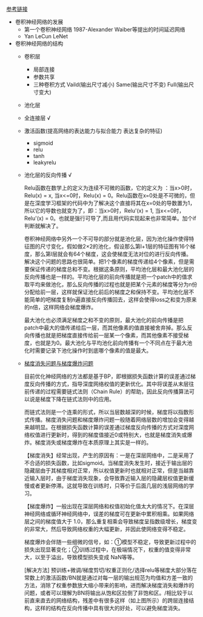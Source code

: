 [参考链接](https://baike.baidu.com/item/%E5%8D%B7%E7%A7%AF%E7%A5%9E%E7%BB%8F%E7%BD%91%E7%BB%9C/17541100)
- 卷积神经网络的发展
    - 第一个卷积神经网络 1987-Alexander Waiber等提出的时间延迟网络
    - Yan LeCun LeNet
- 卷积神经网络的结构
    - 卷积层
        - 局部连接 
        - 参数共享
        - 三种卷积方式 Vaild(输出尺寸减小) Same(输出尺寸不变) Full(输出尺寸变大) 
    - 池化层
    - 全连接层 √
    - 激活函数(提高网络的表达能力与拟合能力 表达复杂的特征)
        - sigmoid
        - relu
        - tanh
        - leakyrelu
    - 池化层的反向传播 √

        Relu函数在数学上的定义为连续不可微的函数，它的定义为 ：当x>0时，Relu(x) = x,   当x<=0时，Relu(x) = 0。Relu函数在x=0处是不可微的，但是在深度学习框架的代码中为了解决这个直接将其在x=0处的导数置为1，所以它的导数也就变为了，即：当x>0时，Relu'(x) = 1, 当x<=0时，Relu'(x) = 0。也就是强行可导了,而且用代码实现起来也非常简单。加个if判断就解决了。

        卷积神经网络中另外一个不可导的部分就是池化层，因为池化操作使得特征图的尺寸变化，假如做2×2的池化，假设那么第l+1层的特征图有16个梯度，那么第l层就会有64个梯度，这会使梯度无法对位的进行反向传播。       解决这个问题的思路也很简单。把1个像素的梯度传递给4个像素，但是需要保证传递的梯度总和不变。根据这条原则，平均池化层和最大池化层的反向传播也是一样的。平均池化层的前向传播就是把一个patch中的值求取平均来做池化，那么反向传播的过程也就是把某个元素的梯度等分为n份分配给前一层，这样就保证池化前后的梯度之和保持不变。平均池化层不能简单的吧梯度复制n遍直接反向传播回去，这样会使得loss之和变为原来的n倍，这样网络会梯度爆炸。

        最大池化也必须满足梯度之和不变的原则，最大池化的前向传播是把patch中最大的值传递给后一层，而其他像素的值直接被舍弃掉。那么反向传播也就是把梯度直接传给前一层某一个像素，而其他像素不接受梯度，也就是为0。最大池化与平均池化前向传播有一个不同点在于最大池化时需要记录下池化操作时到底哪个像素的值是最大。

    - [梯度消失问题与梯度爆炸问题](https://zhuanlan.zhihu.com/p/72589432#:~:text=%E6%A2%AF%E5%BA%A6%E6%B6%88%E5%A4%B1%E9%97%AE%E9%A2%98%E5%92%8C%E6%A2%AF,%E4%B8%8A%E5%85%B6%E5%AE%9E%E6%98%AF%E4%B8%80%E6%A0%B7%E7%9A%84%E3%80%82)

        目前优化神经网络的方法都是基于BP，即根据损失函数计算的误差通过梯度反向传播的方式，指导深度网络权值的更新优化。其中将误差从末层往前传递的过程需要链式法则（Chain Rule）的帮助，因此反向传播算法可以说是梯度下降在链式法则中的应用。

        而链式法则是一个连乘的形式，所以当层数越深的时候，梯度将以指数形式传播。梯度消失问题和梯度爆炸问题一般随着网络层数的增加会变得越来越明显。在根据损失函数计算的误差通过梯度反向传播的方式对深度网络权值进行更新时，得到的梯度值接近0或特别大，也就是梯度消失或爆炸。梯度消失或梯度爆炸在本质原理上其实是一样的。

        【梯度消失】经常出现，产生的原因有：一是在深层网络中，二是采用了不合适的损失函数，比如sigmoid。当梯度消失发生时，接近于输出层的隐藏层由于其梯度相对正常，所以权值更新时也就相对正常，但是当越靠近输入层时，由于梯度消失现象，会导致靠近输入层的隐藏层权值更新缓慢或者更新停滞。这就导致在训练时，只等价于后面几层的浅层网络的学习。

        【梯度爆炸】一般出现在深层网络和权值初始化值太大的情况下。在深层神经网络或循环神经网络中，误差的梯度可在更新中累积相乘。如果网络层之间的梯度值大于 1.0，那么重复相乘会导致梯度呈指数级增长，梯度变的非常大，然后导致网络权重的大幅更新，并因此使网络变得不稳定。

        梯度爆炸会伴随一些细微的信号，如：①模型不稳定，导致更新过程中的损失出现显著变化；②训练过程中，在极端情况下，权重的值变得非常大，以至于溢出，导致模型损失变成 NaN等等。

        [解决方法] 预训练+微调/梯度剪切/权重正则化/选择relu等梯度大部分落在常数上的激活函数/BN就是通过对每一层的输出规范为均值和方差一致的方法，消除了权重参数放大缩小带来的影响，进而解决梯度消失和爆炸的问题，或者可以理解为BN将输出从饱和区拉倒了非饱和区。/相比较于以前直来直去的网络结构，残差中有很多这样（如上图所示）的跨层连接结构，这样的结构在反向传播中具有很大的好处，可以避免梯度消失。









